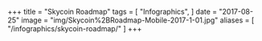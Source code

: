 +++
title = "Skycoin Roadmap"
tags = [
    "Infographics",
]
date = "2017-08-25"
image = "img/Skycoin%2BRoadmap-Mobile-2017-1-01.jpg"
aliases = [
	"/infographics/skycoin-roadmap/"
]
+++

